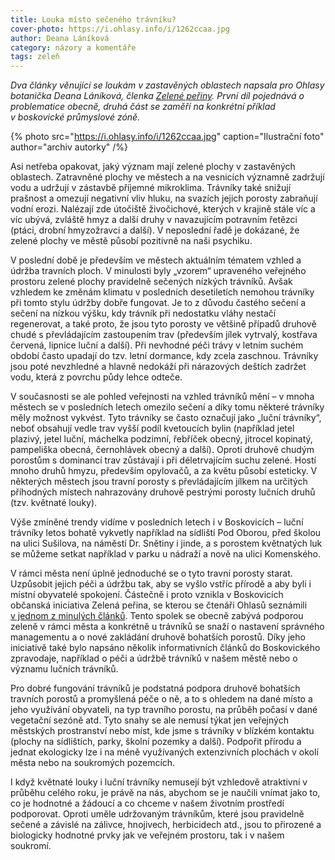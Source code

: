 ```yaml
---
title: Louka místo sečeného trávníku?
cover-photo: https://i.ohlasy.info/i/1262ccaa.jpg
author: Deana Láníková
category: názory a komentáře
tags: zeleň
---
```


*Dva články věnující se loukám v zastavěných oblastech napsala pro Ohlasy botanička Deana Láníková, členka [Zelené peřiny](https://www.facebook.com/Zelená-peřina-107878017606462). První díl pojednává o problematice obecně, druhá část se zaměří na konkrétní příklad v boskovické průmyslové zóně.*

{% photo src="https://i.ohlasy.info/i/1262ccaa.jpg" caption="Ilustrační foto" author="archiv autorky" /%}

Asi netřeba opakovat, jaký význam mají zelené plochy v zastavěných oblastech. Zatravněné plochy ve městech a na vesnicích významně zadržují vodu a udržují v zástavbě příjemné mikroklima. Trávníky také snižují prašnost a omezují negativní vliv hluku, na svazích jejich porosty zabraňují vodní erozi. Nalézají zde útočiště živočichové, kterých v krajině stále víc a víc ubývá, zvláště hmyz a další druhy v navazujícím potravním řetězci (ptáci, drobní hmyzožravci a další). V neposlední řadě je dokázané, že zelené plochy ve městě působí pozitivně na naši psychiku.

V poslední době je především ve městech aktuálním tématem vzhled a údržba travních ploch. V minulosti byly „vzorem“ upraveného veřejného prostoru zelené plochy pravidelně sečených nízkých trávníků. Avšak vzhledem ke změnám klimatu v posledních desetiletích nemohou trávníky při tomto stylu údržby dobře fungovat. Je to z důvodu častého sečení a sečení na nízkou výšku, kdy trávník při nedostatku vláhy nestačí regenerovat, a také proto, že jsou tyto porosty ve většině případů druhově chudé s převládajícím zastoupením trav (především jílek vytrvalý, kostřava červená, lipnice luční a další). Při nevhodné péči trávy v letním suchém období často upadají do tzv. letní dormance, kdy zcela zaschnou. Trávníky jsou poté nevzhledné a hlavně nedokáží při nárazových deštích zadržet vodu, která z povrchu půdy lehce odteče.

V současnosti se ale pohled veřejnosti na vzhled trávníků mění – v mnoha městech se v posledních letech omezilo sečení a díky tomu některé trávníky měly možnost vykvést. Tyto trávníky se často označují jako „luční trávníky“, neboť obsahují vedle trav vyšší podíl kvetoucích bylin (například jetel plazivý, jetel luční, máchelka podzimní, řebříček obecný, jitrocel kopinatý, pampeliška obecná, černohlávek obecný a další). Oproti druhově chudým porostům s dominancí trav zůstávají i při déletrvajícím suchu zelené. Hostí mnoho druhů hmyzu, především opylovačů, a za květu působí esteticky. V některých městech jsou travní porosty s převládajícím jílkem na určitých příhodných místech nahrazovány druhově pestrými porosty lučních druhů (tzv. květnaté louky).

Výše zmíněné trendy vidíme v posledních letech i v Boskovicích – luční trávníky letos bohatě vykvetly například na sídlišti Pod Oborou, před školou na ulici Sušilova, na náměstí Dr. Snětiny i jinde, a s porostem květnatých luk se můžeme setkat například v parku u nádraží a nově na ulici Komenského.

V rámci města není úplně jednoduché se o tyto travní porosty starat. Uzpůsobit jejich péči a údržbu tak, aby se vyšlo vstříc přírodě a aby byli i místní obyvatelé spokojení. Částečně i proto vznikla v Boskovicích občanská iniciativa Zelená peřina, se kterou se čtenáři Ohlasů seznámili [v jednom z minulých článků](https://ohlasy.info/clanky/2020/06/zelena-perina.html). Tento spolek se obecně zabývá podporou zeleně v rámci města a konkrétně u trávníků se snaží o nastavení správného managementu a o nové zakládání druhově bohatších porostů. Díky jeho iniciativě také bylo napsáno několik informativních článků do Boskovického zpravodaje, například o péči a údržbě trávníků v našem městě nebo o významu lučních trávníků.

Pro dobré fungování trávníků je podstatná podpora druhově bohatších travních porostů a promyšlená péče o ně, a to s ohledem na dané místo a jeho využívání obyvateli, na typ travního porostu, na průběh počasí v dané vegetační sezóně atd. Tyto snahy se ale nemusí týkat jen veřejných městských prostranství nebo míst, kde jsme s trávníky v blízkém kontaktu (plochy na sídlištích, parky, školní pozemky a další). Podpořit přírodu a jednat ekologicky lze i na méně využívaných extenzivních plochách v okolí města nebo na soukromých pozemcích.

I když květnaté louky i luční trávníky nemusejí být vzhledově atraktivní v průběhu celého roku, je právě na nás, abychom se je naučili vnímat jako to, co je hodnotné a žádoucí a co chceme v našem životním prostředí podporovat. Oproti uměle udržovaným trávníkům, které jsou pravidelně sečené a závislé na zálivce, hnojivech, herbicidech atd., jsou to přirozené a biologicky hodnotné prvky jak ve veřejném prostoru, tak i v našem soukromí.

